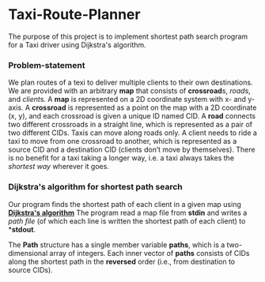 # Taxi-Route-Planner

The purpose of this project is to implement shortest path search program for a Taxi driver using Dijkstra's algorithm.

### Problem-statement 

We plan routes of a texi to deliver multiple clients to their own destinations. 
We are provided with an arbitrary **map** that consists of **crossroad**s, *road*s, and *client*s. A **map** is
represented on a 2D coordinate system with x- and y-axis. A **crossroad** is represented as a point on the
map with a 2D coordinate (x, y), and each crossroad is given a unique ID named CID. A **road**
connects two different crossroads in a straight line, which is represented as a pair of two different
CIDs. Taxis can move along roads only. A client needs to ride a taxi to move from one crossroad to
another, which is represented as a source CID and a destination CID (clients don’t move by
themselves). There is no benefit for a taxi taking a longer way, i.e. a taxi always takes the *shortest
way* wherever it goes.

### Dijkstra's algorithm for shortest path search

Our program finds the shortest path of each client in a given map using [**Dijkstra's algorithm**](https://www.geeksforgeeks.org/dijkstras-shortest-path-algorithm-greedy-algo-7/)
The program read a map file from **stdin** and writes a *path file* (of which each line is written the shortest path of each client) to ***stdout**.

The **Path** structure has a single member variable **paths**, which is a two-dimensional array of
integers. Each inner vector of **paths** consists of CIDs along the shortest path in the **reversed** order
(i.e., from destination to source CIDs). 
